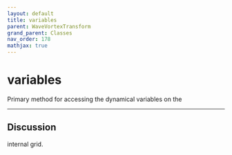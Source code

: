 ```yaml
---
layout: default
title: variables
parent: WaveVortexTransform
grand_parent: Classes
nav_order: 178
mathjax: true
---
```


#  variables

Primary method for accessing the dynamical variables on the


---

## Discussion
internal grid.
